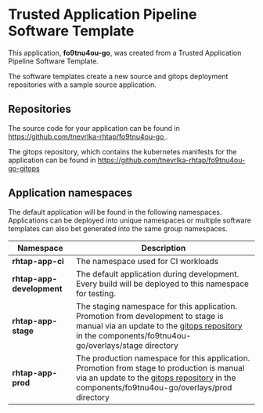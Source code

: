 # Trusted Application Pipeline Software Template

This application, **fo9tnu4ou-go**, was created from a Trusted Application Pipeline Software Template.

The software templates create a new source and gitops deployment repositories with a sample source application. 

## Repositories

The source code for your application can be found in [https://github.com/tnevrlka-rhtap/fo9tnu4ou-go ](https://github.com/tnevrlka-rhtap/fo9tnu4ou-go ).
 
The gitops repository, which contains the kubernetes manifests for the application can be found in 
[https://github.com/tnevrlka-rhtap/fo9tnu4ou-go-gitops ](https://github.com/tnevrlka-rhtap/fo9tnu4ou-go-gitops ) 

## Application namespaces 

The default application will be found in the following namespaces. Applications can be deployed into unique namespaces or multiple software templates can also bet generated into the same group namespaces.  

|  Namespace   |  Description   |  
| -------- | -------- |
| **rhtap-app-ci** | The namespace used for CI workloads |
| **rhtap-app-development** | The default application during development. Every build will be deployed to this namespace for testing. |
| **rhtap-app-stage** | The staging namespace for this application. Promotion from development to stage is manual via an update to the [gitops repository](https://github.com/tnevrlka-rhtap/fo9tnu4ou-go-gitops ) in the components/fo9tnu4ou-go/overlays/stage directory |
| **rhtap-app-prod** | The production namespace for this application. Promotion from stage to production is manual via an update to the [gitops repository](https://github.com/tnevrlka-rhtap/fo9tnu4ou-go-gitops ) in the components/fo9tnu4ou-go/overlays/prod directory |